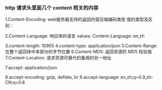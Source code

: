 ### http 请求头里面几个 content 相关的内容
1.Content-Encoding: web服务器支持的返回内容压缩编码类型
值的类型及区别：

2.Content-Language: 响应体的语言
values: 
Content-Language: en,zh

3.content-length: 10905
4.content-type: application/json
5.Content-Range: 在整个返回体中本部分的字节位置
6.Content-MD5: 返回资源的 MD5 校验值
7.Content-Location: 请求资源可替代的备用的另一地址

7.accept: application/json

8.accept-encoding: gzip, deflate, br
9.accept-language: en,zh;q=0.9,zh-CN;q=0.8




